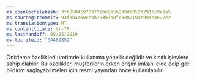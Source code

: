 ```yaml
---
ms.openlocfilehash: 3fb85045970977eb69b569d9db052d7916c9e9a5
ms.sourcegitcommit: 93f8bac60cebb783b3a8fc8887193e094d4e27e2
ms.translationtype: MT
ms.contentlocale: tr-TR
ms.lasthandoff: 05/25/2019
ms.locfileid: "64462852"
---
```

Önizleme özellikleri üretimde kullanıma yönelik değildir ve kısıtlı işlevlere sahip olabilir. Bu özellikler, müşterilerin erken erişim imkanı elde edip geri bildirim sağlayabilmeleri için resmi yayından önce kullanılabilir.
